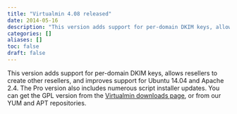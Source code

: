 ```yaml
---
title: "Virtualmin 4.08 released"
date: 2014-05-16
description: "This version adds support for per-domain DKIM keys, allows resellers to create other resellers,..."
categories: []
aliases: []
toc: false
draft: false
---
```

This version adds support for per-domain DKIM keys, allows resellers to create other resellers, and improves support for Ubuntu 14.04 and Apache 2.4. The Pro version also includes numerous script installer updates. You can get the GPL version from the [Virtualmin downloads page][1], or from our YUM and APT repositories.

  [1]: vdownload.html
